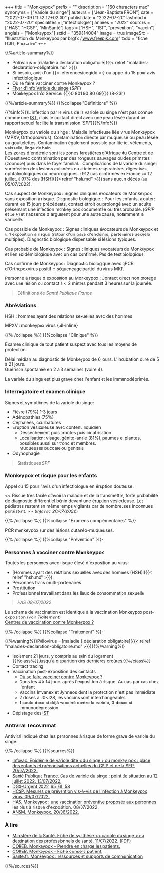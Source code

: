 +++
title = "Monkeypox"
prefix = ""
description = "160 characters max"
synonyms = ["Variole du singe"]
auteurs = ["Jean-Baptiste FRON"]
date = "2022-07-09T11:52:12+02:00"
publishdate = "2022-07-20"
lastmod = "2022-07-20"
specialites = ["infectiologie"]
annees = "2022"
sources = ["HAS", "HCSP", "MinSanté"]
tags = ["HSH", "IST", "prevention", "vaccin"]
anglais = ["Monkeypox"]
sctid = "359814004"
image = true
imageSrc = "Illustration du Monkeypox par brgfx / www.freepik.com"
todo = "fiche HSH, Prescrire"
+++

{{%article-summary%}}

- Poliovirus = [maladie à déclaration obligatoire]({{< relref "maladies-declaration-obligatoire.md" >}})
- Si besoin, avis d'un {{< references/cegidd >}} ou appel du 15 pour avis infectiologique
- [Où se faire vacciner contre Monkeypox ?](https://www.sante.fr/monkeypox)
- [Flyer d'info Variole du singe](https://www.santepubliquefrance.fr/maladies-et-traumatismes/maladies-transmissibles-de-l-animal-a-l-homme/monkeypox/documents/depliant-flyer/variole-du-singe-monkeypox-flyer-a5) (*SPF*)
- Monkeypox Info Service: {{<phone>}}0 801 90 80 69{{</phone>}} (8-23h)

{{%/article-summary%}}
{{%collapse "Définitions" %}}

{{%info%}}L'infection par le virus de la variole du singe n'est pas connue comme une [IST](/tags/ist/), mais le contact direct avec une peau lésée durant un rapport sexuel facilite la transmission (*SPF*){{%/info%}}

Monkeypox ou variole du singe
: Maladie infectieuse liée virus Monkeypox (MPXV, Orthopoxvirus). Contamination directe par muqueuse ou peau lésée ou gouttelettes. Contamination également possible par literie, vêtements, vaisselle, linge de bain ...  
Les zones d'endémie sont les zones forestières d'Afrique du Centre et de l'Ouest avec contamination par des rongeurs sauvages ou des primates (zoonose) puis dans le foyer familial.
: Complications de la variole du singe: surinfection des lésions cutanées ou atteintes respiratoires, digestives, ophtalmologiques ou neurologiques.
: 912 cas confirmés en France au 12 juillet, à 97% des [HSH]({{< relref "hsh.md" >}}) sans aucun décès (au 05/07/2022).

Cas suspect de Monkeypox
: Signes cliniques évocateurs de Monkeypox sans exposition à risque. Diagnostic biologique.
: Pour les enfants, ajouter: durant les 15 jours précédents, contact étroit ou prolongé avec un adulte présentant une infection monkey pox documentée ou très probable. (*GPIP* et *SFP*) et l'absence d'argument pour une autre cause, notamment la varicelle.

Cas possible de Monkeypox
: Signes cliniques évocateurs de Monkeypox et ≥ 1 exposition à risque (retour d'un pays d'endémie, partenaires sexuels multiples). Diagnostic biologique dispensable si lésions typiques.

Cas probable de Monkeypox
: Signes cliniques évocateurs de Monkeypox et lien épidémiologique avec un cas confirmé. Pas de test biologique.

Cas confirmé de Monkeypox
: Diagnostic biologique avec qPCR d'Orthopoxvirus positif ± séquençage partiel du virus MKP.

Personne à risque d'exposition au Monkeypox
: Contact direct non protégé avec une lésion ou contact à < 2 mètres pendant 3 heures sur la journée.

> Définitions de *Santé Publique France*

### Abréviations

HSH
: hommes ayant des relations sexuelles avec des hommes

MPXV
: monkeypox virus
{.dl-inline}

{{% /collapse %}}
{{%collapse "Clinique" %}}

Examen clinique de tout patient suspect avec tous les moyens de protection.

Délai médian au diagnostic de Monkeypox de 6 jours. L'incubation dure de 5 à 21 jours.  
Guérison spontanée en 2 à 3 semaines (voire 4).

La variole du singe est plus grave chez l'enfant et les immunodéprimés.

### Interrogatoire et examen clinique

Signes et symptômes de la variole du singe:

- Fièvre (79%) 1-3 jours
- Adénopathies (75%)
- Céphalées, courbatures
- Éruption vésiculeuse avec contenu liquidien
  - Dessèchement puis croûtes puis cicatrisation
  - Localisation: visage, génito-anale (81%), paumes et plantes, possibles aussi sur tronc et membres.  
    Muqueuses buccale ou génitale
- Odynophagie

> Statistiques *SPF*

### Monkeypox et risque pour les enfants

Appel du 15 pour l'avis d'un infectiologue en éruption douteuse.

<< Risque très faible d’avoir la maladie et de la transmettre, forte probabilité de diagnostic différentiel bénin devant une éruption vésiculeuse. Les pédiatres restent en même temps vigilants car de nombreuses inconnues persistent. >> (*Infovac 20/07/2022*)

{{% /collapse %}}
{{%collapse "Examens complémentaires" %}}

PCR monkeypox sur des lésions cutanéo-muqueuses.

{{% /collapse %}}
{{%collapse "Prévention" %}}

### Personnes à vacciner contre Monkeypox

Toutes les personnes avec risque élevé d'exposition au virus:

- [Hommes ayant des relations sexuelles avec des hommes (HSH)]({{< relref "hsh.md" >}})
- Personnes trans multi-partenaires
- Prostitution
- Professionnel travaillant dans les lieux de consommation sexuelle

> *HAS 08/07/2022*

Le schéma de vaccination est identique à la vaccination Monkeypox post-exposition (voir *Traitement*).  
[Centres de vaccination contre Monkeypox ?](https://www.sante.fr/monkeypox)

{{% /collapse %}}
{{%collapse "Traitement" %}}

{{%warning%}}Poliovirus = [maladie à déclaration obligatoire]({{< relref "maladies-declaration-obligatoire.md" >}}){{%/warning%}}

- Isolement 21 jours, y compris au sein du logement  
  {{%class%}}Jusqu'à disparition des dernières croûtes.{{%/class%}}
- Contact tracing
- Vaccination post-exposition des contacts
  - [Où se faire vacciner contre Monkeypox ?](https://www.sante.fr/monkeypox)
  - Dans les 4 à 14 jours après l'exposition à risque. Au cas par cas chez l'enfant
  - Vaccins Imvanex et Jynneos dont la protection n'est pas immédiate
  - 2 doses à J0-J28, les vaccins sont interchangeables
  - 1 seule dose si déjà vacciné contre la variole, 3 doses si immunodépression
- Dépistage des [IST](/tags/ist/)

### Antiviral Tecovirimat

Antiviral indiqué chez les personnes à risque de forme grave de variole du singe.

{{% /collapse %}}
{{%sources%}}

- [Infovac. Epidémie de variole dite « du singe » ou monkey pox : place des enfants et préconisations actuelles du GPIP et de la SFP. 20/07/2022.](https://www.infovac.fr/actualites/epidemie-de-variole-dite-du-singe-ou-monkey-pox-place-des-enfants-et-preconisations-actuelles-du-gpip-et-de-la-sfp)
- [Santé Publique France. Cas de variole du singe : point de situation au 12 juillet 2022. 13/07/2022.](https://www.santepubliquefrance.fr/les-actualites/2022/cas-de-variole-du-singe-point-de-situation-au-7-juillet-2022)
- [DGS-Urgent 2022_65, 61, 58](https://solidarites-sante.gouv.fr/professionnels/article/dgs-urgent)
- [HCSP. Mesures de prévention vis-à-vis de l'infection à Monkeypox virus. 09/07/2022.](https://www.hcsp.fr/explore.cgi/avisrapportsdomaine?clefr=1230)
- [HAS. Monkeypox : une vaccination préventive proposée aux personnes les plus à risque d'exposition. 08/07/2022.](https://www.has-sante.fr/jcms/p_3351443/fr/monkeypox-une-vaccination-preventive-proposee-aux-personnes-les-plus-a-risque-d-exposition)
- [ANSM. Monkeypox. 20/06/2022.](https://ansm.sante.fr/dossiers-thematiques/monkeypox)

### À lire

- [Ministère de la Santé. Fiche de synthèse << cariole du singe >> à destination des professionnels de santé. 11/07/2022. (PDF)](https://solidarites-sante.gouv.fr/IMG/pdf/mkp___fiche_a_destination_des_professionnels_11072022.pdf)
- [COREB. Monkeypox - Prendre en charge les patients.](https://www.coreb.infectiologie.com/fr/prendre-en-charge-les-patients-fiches-pratiques.html)
- [COREB. Monkeypox - Fiche conseils patient.](https://www.coreb.infectiologie.com/fr/alertes-infos/monkeypox-fiche-conseils-patient-et-actualisation-de-la-fiche-soignants_-n.html)
- [Sante.fr. Monkeypox : ressources et supports de communication](https://www.sante.fr/monkeypox-ressources-et-supports-de-communication)

{{%/sources%}}
